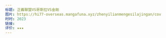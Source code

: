 ```yaml
---
标题: 正義聯盟VS哥斯拉VS金剛
图片: https://hi77-overseas.mangafuna.xyz/zhenyilianmengesilajingan/cover/1697643507.jpg.328x422.jpg
时时: 2023
链接: 
评价: ★★★
---
```


